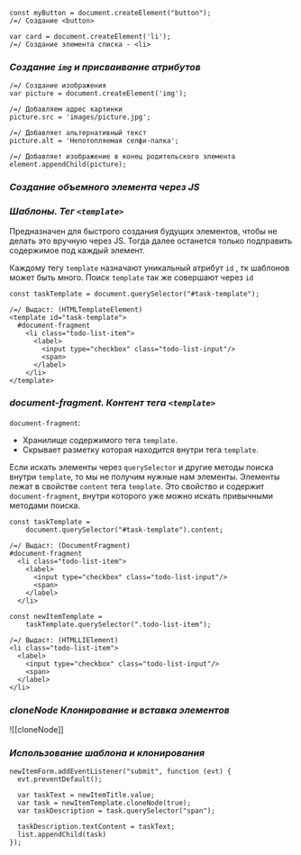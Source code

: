 ```
const myButton = document.createElement("button"); 
/=/ Создание <button>

var card = document.createElement('li'); 
/=/ Создание элемента списка - <li>
```

### *Создание `img` и присваивание атрибутов*

```
/=/ Создание изображения
var picture = document.createElement('img');

/=/ Добавляем адрес картинки
picture.src = 'images/picture.jpg';

/=/ Добавляет альтернативный текст
picture.alt = 'Непотопляемая селфи-палка';

/=/ Добавляет изображение в конец родительского элемента
element.appendChild(picture);
```

### *Создание объемного элемента через JS*

### *Шаблоны. Тег `<template>`*

Предназначен для быстрого создания будущих элементов, чтобы не делать это вручную через JS.
Тогда далее останется только подправить содержимое под каждый элемент. 

Каждому тегу `template` назначают уникальный атрибут `id` , тк шаблонов может быть много. 
Поиск `template` так же совершают через `id`

```
const taskTemplate = document.querySelector("#task-template");

/=/ Выдаст: (HTMLTemplateElement)  
<template id="task-template"> 
  #document-fragment  
    <li class="todo-list-item">  
      <label>  
        <input type="checkbox" class="todo-list-input"/>  
        <span>  
      </label>  
    </li>  
</template>
```
### *document-fragment. Контент тега `<template>`*

`document-fragment`:
- Хранилище содержимого тега `template`. 
- Скрывает разметку которая находится внутри тега `template`. 

Если искать элементы через `querySelector` и другие методы поиска внутри `template`, то мы не получим нужные нам элементы. 
Элементы лежат в свойстве `content` тега `template`. Это свойство и содержит `document-fragment`, внутри которого уже можно искать привычными методами поиска.

```
const taskTemplate = 
	document.querySelector("#task-template").content;

/=/ Выдаст: (DocumentFragment)  
#document-fragment 
  <li class="todo-list-item">  
    <label>  
      <input type="checkbox" class="todo-list-input"/>  
      <span>  
    </label>  
  </li>
```

```
const newItemTemplate = 
	taskTemplate.querySelector(".todo-list-item");

/=/ Выдаст: (HTMLLIElement)  
<li class="todo-list-item"> 
  <label>  
    <input type="checkbox" class="todo-list-input"/>  
    <span>  
  </label>  
</li>
```

### *cloneNode Клонирование и вставка элементов*

![[cloneNode]]

### *Использование шаблона и клонирования*

```
newItemForm.addEventListener("submit", function (evt) {
  evt.preventDefault();

  var taskText = newItemTitle.value;
  var task = newItemTemplate.cloneNode(true);
  var taskDescription = task.querySelector("span");
  
  taskDescription.textContent = taskText;
  list.appendChild(task)
});
```
